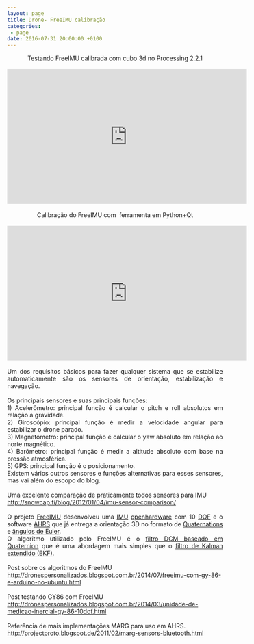 ```yaml
---
layout: page
title: Drone- FreeIMU calibração
categories:
 - page
date: 2016-07-31 20:00:00 +0100
---
```


<div dir="ltr" style="text-align: left;" trbidi="on">
<div style="text-align: center;">
<div style="text-align: justify;">
<div style="text-align: center;">
Testando FreeIMU calibrada com cubo 3d no Processing 2.2.1</div>
<div style="text-align: center;">
<br/></div>
<div style="text-align: center;">
<iframe allowfullscreen="" frameborder="0" height="315" src="https://www.youtube.com/embed/zizJOUMH_vE" width="560"></iframe></div>
<div style="text-align: center;">
<br/></div>
<div style="text-align: center;">
Calibração do FreeIMU com &nbsp;ferramenta em Python+Qt</div>
<div style="text-align: center;">
<br/></div>
<div style="text-align: center;">
<iframe allowfullscreen="" frameborder="0" height="315" src="https://www.youtube.com/embed/rlGxA3Hqn4Q" width="560"></iframe></div>
<br/>
Um dos requisitos básicos para fazer qualquer sistema que se estabilize automaticamente são os sensores de&nbsp;orientação, estabilização&nbsp;e navegação.<br/>
<br/>
Os principais sensores e suas principais funções:<br/>
1) Acelerômetro: principal função é calcular o pitch e roll absolutos em relação a gravidade.<br/>
2) Giroscópio: principal função é medir a velocidade angular para estabilizar o drone parado.<br/>
3) Magnetômetro: principal função é calcular o yaw absoluto em relação ao norte magnético.<br/>
4) Barômetro: principal função é medir a altitude absoluto com base na pressão atmosférica.<br/>
5) GPS: principal função é o posicionamento.<br/>
Existem vários outros sensores e funções alternativas para esses sensores, mas vai além do escopo do blog.<br/>
<br/>
Uma excelente comparação de praticamente todos sensores para IMU<br/>
<a href="http://snowcap.fi/blog/2012/01/04/imu-sensor-comparison/">http://snowcap.fi/blog/2012/01/04/imu-sensor-comparison/</a><br/>
<div>
<br/></div>
O projeto <a href="http://www.varesano.net/projects/hardware/FreeIMU" target="_blank">FreeIMU</a> desenvolveu uma&nbsp;<a href="http://en.wikipedia.org/wiki/Inertial_measurement_unit" target="_blank">IMU</a>&nbsp;<a href="http://en.wikipedia.org/wiki/Open_source_hardware" target="_blank">openhardware</a>&nbsp;com 10 <a href="http://en.wikipedia.org/wiki/Degrees_of_freedom_(mechanics)" target="_blank">DOF</a>&nbsp;e o software <a href="http://en.wikipedia.org/wiki/Attitude_and_heading_reference_system" target="_blank">AHRS</a>&nbsp;que já entrega a orientação 3D no formato de <a href="http://en.wikipedia.org/wiki/Quaternion" target="_blank">Quaternations</a> e <a href="http://en.wikipedia.org/wiki/Euler_angles" target="_blank">ângulos de Euler</a>.<br/>
O algoritmo utilizado pelo FreeIMU é o <a href="http://www.x-io.co.uk/open-source-imu-and-ahrs-algorithms/" target="_blank">filtro DCM baseado em Quaternion</a>&nbsp;que é uma abordagem mais simples que o <a href="http://en.wikipedia.org/wiki/Extended_Kalman_filter" target="_blank">filtro de Kalman extendido (EKF)</a>.<br/>
<br/>
Post sobre os algoritmos do FreeIMU<br/>
<a href="http://dronespersonalizados.blogspot.com.br/2014/07/freeimu-com-gy-86-e-arduino-no-ubuntu.html">http://dronespersonalizados.blogspot.com.br/2014/07/freeimu-com-gy-86-e-arduino-no-ubuntu.html</a><br/>
<div>
<br/></div>
</div>
<div style="text-align: justify;">
Post testando GY86 com FreeIMU<br/>
<a href="http://dronespersonalizados.blogspot.com.br/2014/03/unidade-de-medicao-inercial-gy-86-10dof.html">http://dronespersonalizados.blogspot.com.br/2014/03/unidade-de-medicao-inercial-gy-86-10dof.html</a><br/>
<br/>
Referência de mais implementações MARG para uso em AHRS.<br/>
<a href="http://projectproto.blogspot.de/2011/02/marg-sensors-bluetooth.html">http://projectproto.blogspot.de/2011/02/marg-sensors-bluetooth.html</a><br/>
<br/>
<br/></div>
<br/>
<br/>
<br/>
<br/>
<br/>
<br/>
<br/>
<br/>
<br/></div>
</div>